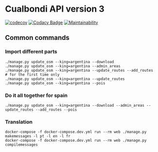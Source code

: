 # Cualbondi API version 3

[![codecov](https://codecov.io/gh/cualbondi/web/branch/master/graph/badge.svg)](https://codecov.io/gh/cualbondi/web)
[![Codacy Badge](https://api.codacy.com/project/badge/Grade/130a1b9f44214a90b4781c9b0b11ba57)](https://www.codacy.com/app/jperelli/web?utm_source=github.com&amp;utm_medium=referral&amp;utm_content=cualbondi/web&amp;utm_campaign=Badge_Grade)
[![Maintainability](https://api.codeclimate.com/v1/badges/b31b447ad26392a9ce15/maintainability)](https://codeclimate.com/github/cualbondi/web/maintainability)

## Common commands

### Import different parts

```
./manage.py update_osm --king=argentina --download
./manage.py update_osm --king=argentina --admin_areas
./manage.py update_osm --king=argentina --update_routes --add_routes   # for the first time only
./manage.py update_osm --king=argentina --update_routes
./manage.py update_osm --king=argentina --pois
```

### Do it all together for spain

```
./manage.py update_osm --king=argentina --download --admin_areas --update_routes --add_routes --pois
```

### Translation

```
docker-compose -f docker-compose.dev.yml run --rm web ./manage.py makemessages -l pt -l en -l fr
docker-compose -f docker-compose.dev.yml run --rm web ./manage.py compilemessages
```
